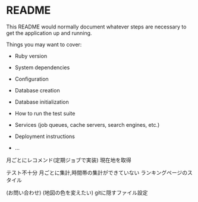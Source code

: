 # README

This README would normally document whatever steps are necessary to get the
application up and running.

Things you may want to cover:

* Ruby version

* System dependencies

* Configuration

* Database creation

* Database initialization

* How to run the test suite

* Services (job queues, cache servers, search engines, etc.)

* Deployment instructions

* ...


月ごとにレコメンド(定期ジョブで実装)
現在地を取得

テスト不十分
月ごとに集計,時間帯の集計ができていない
ランキングページのスタイル


(お問い合わせ)
(地図の色を変えたい)
gitに隠すファイル設定